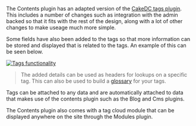 The Contents plugin has an adapted version of the [CakeDC tags plugin](https://github.com/CakeDC/tags). This includes a number of changes such as integration with the admin backed so that it fits with the rest of the design, along with a lot of other changes to make useage much more simple.

Some fields have also been added to the tags so that more information can be stored and displayed that is related to the tags. An example of this can be seen below.

[![](http://assets.infinitas-cms.org/docs/Core/Contents/tags-additions.png "Tags functionality")](http://assets.infinitas-cms.org/docs/Core/Contents/tags-additions.png)

> The added details can be used as headers for lookups on a specific tag. This can also be used to build a [glossary](http://en.wikipedia.org/wiki/Glossary) for your tags.

Tags can be attached to any data and are automatically attached to data that makes use of the contents plugin such as the Blog and Cms plugins.

The Contents plugin also comes with a tag cloud module that can be displayed anywhere on the site through the Modules plugin.